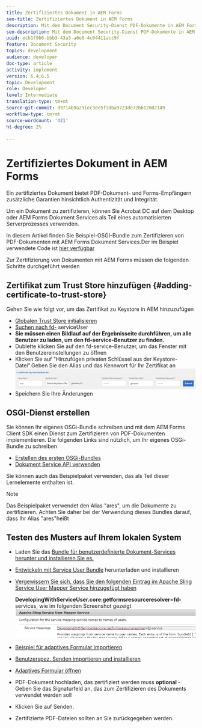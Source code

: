 ```yaml
---
title: Zertifiziertes Dokument in AEM Forms
seo-title: Zertifiziertes Dokument in AEM Forms
description: Mit dem Document Security-Dienst PDF-Dokumente in AEM Forms zertifizieren
seo-description: Mit dem Document Security-Dienst PDF-Dokumente in AEM Forms zertifizieren
uuid: ecb1f9b6-bbb3-43a3-a0e0-4c04411acc9f
feature: Document Security
topics: development
audience: developer
doc-type: article
activity: implement
version: 6.4,6.5
topic: Development
role: Developer
level: Intermediate
translation-type: tm+mt
source-git-commit: d9714b9a291ec3ee5f3dba9723de72bb120d2149
workflow-type: tm+mt
source-wordcount: '421'
ht-degree: 2%

---
```



# Zertifiziertes Dokument in AEM Forms

Ein zertifiziertes Dokument bietet PDF-Dokument- und Forms-Empfängern zusätzliche Garantien hinsichtlich Authentizität und Integrität.

Um ein Dokument zu zertifizieren, können Sie Acrobat DC auf dem Desktop oder AEM Forms Dokument Services als Teil eines automatisierten Serverprozesses verwenden.

In diesem Artikel finden Sie Beispiel-OSGI-Bundle zum Zertifizieren von PDF-Dokumenten mit AEM Forms Dokument Services.Der im Beispiel verwendete Code ist [hier verfügbar](https://helpx.adobe.com/experience-manager/6-4/forms/using/aem-document-services-programmatically.html)

Zur Zertifizierung von Dokumenten mit AEM Forms müssen die folgenden Schritte durchgeführt werden

## Zertifikat zum Trust Store hinzufügen {#adding-certificate-to-trust-store}

Gehen Sie wie folgt vor, um das Zertifikat zu Keystore in AEM hinzuzufügen

* [Globalen Trust Store initialisieren](http://localhost:4502/libs/granite/security/content/truststore.html)
* [Suchen nach fd-](http://localhost:4502/security/users.html) serviceUser
* **Sie müssen einen Bildlauf auf der Ergebnisseite durchführen, um alle Benutzer zu laden, um den fd-service-Benutzer zu finden.**
* Dublette klicken Sie auf den fd-service-Benutzer, um das Fenster mit den Benutzereinstellungen zu öffnen
* Klicken Sie auf &quot;Hinzufügen privaten Schlüssel aus der Keystore-Datei&quot;.Geben Sie den Alias und das Kennwort für Ihr Zertifikat an
   ![add-certificate](assets/adding-certificate-keystore.PNG)
* Speichern Sie Ihre Änderungen

## OSGI-Dienst erstellen

Sie können Ihr eigenes OSGi-Bundle schreiben und mit dem AEM Forms Client SDK einen Dienst zum Zertifizieren von PDF-Dokumenten implementieren. Die folgenden Links sind nützlich, um Ihr eigenes OSGi-Bundle zu schreiben

* [Erstellen des ersten OSGi-Bundles](https://helpx.adobe.com/experience-manager/using/maven_arch13.html)
* [Dokument Service API verwenden](https://helpx.adobe.com/experience-manager/6-4/forms/using/aem-document-services-programmatically.html)

Sie können auch das Beispielpaket verwenden, das als Teil dieser Lernelemente enthalten ist.

>[!NOTE]
>
>Das Beispielpaket verwendet den Alias &quot;ares&quot;, um die Dokumente zu zertifizieren. Achten Sie daher bei der Verwendung dieses Bundles darauf, dass Ihr Alias &quot;ares&quot;heißt

## Testen des Musters auf Ihrem lokalen System

* Laden Sie das [Bundle für benutzerdefinierte Dokument-Services herunter und installieren Sie es.](/help/forms/assets/common-osgi-bundles/AEMFormsDocumentServices.core-1.0-SNAPSHOT.jar)
* [Entwickeln mit Service User Bundle](/help/forms/assets/common-osgi-bundles/DevelopingWithServiceUser.jar) herunterladen und installieren
* [Vergewissern Sie sich, dass Sie den folgenden Eintrag im Apache Sling Service User Mapper Service hinzugefügt haben](http://localhost:4502/system/console/configMgr)

   **DevelopingWithServiceUser.core:getformsresourceresolver=fd-** services, wie im folgenden Screenshot gezeigt
   ![User-Mapper](assets/user-mapper-service.PNG)
* [Beispiel für adaptives Formular importieren](assets/certify-pdf-af.zip)
* [Benutzerspez. Senden importieren und installieren](assets/custom-submit-certify.zip)
* [Adaptives Formular öffnen](http://localhost:4502/content/dam/formsanddocuments/certifypdf/jcr:content?wcmmode=disabled)
* PDF-Dokument hochladen, das zertifiziert werden muss
   **optional**  - Geben Sie das Signaturfeld an, das zum Zertifizieren des Dokuments verwendet werden soll
* Klicken Sie auf Senden.
* Zertifizierte PDF-Dateien sollten an Sie zurückgegeben werden.


